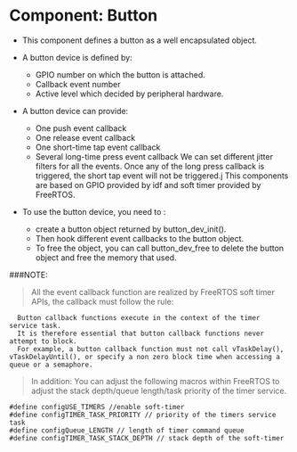 # Component: Button

* This component defines a button as a well encapsulated object.
* A button device is defined by:
	* GPIO number on which the button is attached.
	* Callback event number
	* Active level which decided by peripheral hardware.
* A button device can provide:
    * One push event callback
    * One release event callback
    * One short-time tap event callback
    * Several long-time press event callback
    We can set different jitter filters for all the events.
    Once any of the long press callback is triggered, the short tap event will not be triggered.j
    This components are based on GPIO provided by idf and soft timer provided by FreeRTOS.
    
* To use the button device, you need to :
	* create a button object returned by button_dev_init().
	* Then hook different event callbacks to the button object.
	* To free the object, you can call button_dev_free to delete the button object and free the memory that used.
	
###NOTE: 
> All the event callback function are realized by FreeRTOS soft timer APIs, the callback must follow the rule: 



```
  Button callback functions execute in the context of the timer service task.
  It is therefore essential that button callback functions never attempt to block.
  For example, a button callback function must not call vTaskDelay(), vTaskDelayUntil(), or specify a non zero block time when accessing a queue or a semaphore.
```

> In addition:
> You can adjust the following macros within FreeRTOS to adjust the stack depth/queue length/task priority of the timer service.


```
#define configUSE_TIMERS //enable soft-timer
#define configTIMER_TASK_PRIORITY // priority of the timers service task
#define configQueue_LENGTH // length of timer command queue
#define configTIMER_TASK_STACK_DEPTH // stack depth of the soft-timer
```
